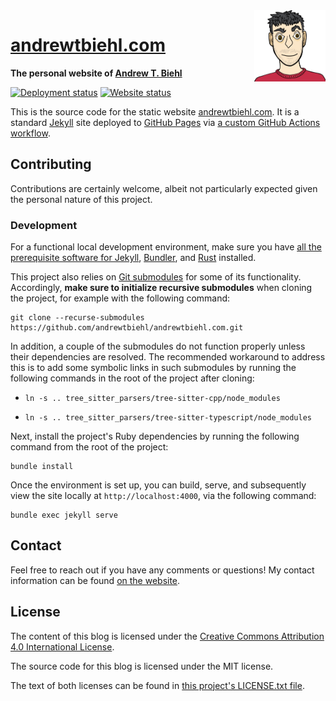 <a href="https://andrewtbiehl.com">
  <img src="assets/img/andrew-profile.png" alt="Cartoon rendering of me (Andrew)."
    height="114px" align="right"/>
</a>

# [andrewtbiehl.com](https://andrewtbiehl.com)

**The personal website of [Andrew T. Biehl](https://andrewtbiehl.com/about)**

[![Deployment status](https://img.shields.io/github/actions/workflow/status/andrewtbiehl/andrewtbiehl.com/site-deployment.yaml?branch=main&style=flat-square&label=deployment&logo=github)](https://github.com/andrewtbiehl/andrewtbiehl.com/deployments)
[![Website status](https://img.shields.io/website?style=flat-square&url=https://andrewtbiehl.com)](https://andrewtbiehl.com)

This is the source code for the static website
[andrewtbiehl.com](https://andrewtbiehl.com). It is a standard
[Jekyll](https://jekyllrb.com) site deployed to [GitHub Pages](https://pages.github.com)
via
[a custom GitHub Actions workflow](https://github.com/andrewtbiehl/andrewtbiehl.com/blob/main/.github/workflows/site-deployment.yaml).

## Contributing

Contributions are certainly welcome, albeit not particularly expected given the personal
nature of this project.

### Development

For a functional local development environment, make sure you have
[all the prerequisite software for Jekyll](https://jekyllrb.com/docs/installation),
[Bundler](https://bundler.io/), and [Rust](https://www.rust-lang.org/learn/get-started)
installed.

This project also relies on
[Git submodules](https://git-scm.com/docs/gitsubmodules#_description) for some of its
functionality. Accordingly, **make sure to initialize recursive submodules** when
cloning the project, for example with the following command:

```console
git clone --recurse-submodules https://github.com/andrewtbiehl/andrewtbiehl.com.git
```

In addition, a couple of the submodules do not function properly unless their
dependencies are resolved. The recommended workaround to address this is to add some
symbolic links in such submodules by running the following commands in the root of the
project after cloning:

- ```console
  ln -s .. tree_sitter_parsers/tree-sitter-cpp/node_modules
  ```

- ```console
  ln -s .. tree_sitter_parsers/tree-sitter-typescript/node_modules
  ```

Next, install the project's Ruby dependencies by running the following command from the
root of the project:

```console
bundle install
```

Once the environment is set up, you can build, serve, and subsequently view the site
locally at `http://localhost:4000`, via the following command:

```console
bundle exec jekyll serve
```

## Contact

Feel free to reach out if you have any comments or questions! My contact information can
be found [on the website](https://andrewtbiehl.com/about#contact-me).

## License

The content of this blog is licensed under the
[Creative Commons Attribution 4.0 International License](http://creativecommons.org/licenses/by/4.0).

The source code for this blog is licensed under the MIT license.

The text of both licenses can be found in
[this project's LICENSE.txt file](LICENSE.txt).
